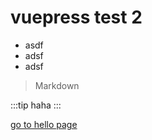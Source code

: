 # vuepress test 2
- asdf
- adsf
- adsf

> Markdown

:::tip
haha
:::

[go to hello page](./hello.md)
